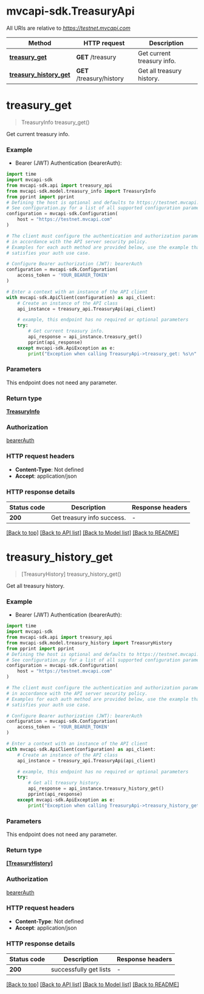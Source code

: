 # mvcapi-sdk.TreasuryApi

All URIs are relative to *https://testnet.mvcapi.com*

Method | HTTP request | Description
------------- | ------------- | -------------
[**treasury_get**](TreasuryApi.md#treasury_get) | **GET** /treasury | Get current treasury info.
[**treasury_history_get**](TreasuryApi.md#treasury_history_get) | **GET** /treasury/history | Get all treasury history.


# **treasury_get**
> TreasuryInfo treasury_get()

Get current treasury info.

### Example

* Bearer (JWT) Authentication (bearerAuth):
```python
import time
import mvcapi-sdk
from mvcapi-sdk.api import treasury_api
from mvcapi-sdk.model.treasury_info import TreasuryInfo
from pprint import pprint
# Defining the host is optional and defaults to https://testnet.mvcapi.com
# See configuration.py for a list of all supported configuration parameters.
configuration = mvcapi-sdk.Configuration(
    host = "https://testnet.mvcapi.com"
)

# The client must configure the authentication and authorization parameters
# in accordance with the API server security policy.
# Examples for each auth method are provided below, use the example that
# satisfies your auth use case.

# Configure Bearer authorization (JWT): bearerAuth
configuration = mvcapi-sdk.Configuration(
    access_token = 'YOUR_BEARER_TOKEN'
)

# Enter a context with an instance of the API client
with mvcapi-sdk.ApiClient(configuration) as api_client:
    # Create an instance of the API class
    api_instance = treasury_api.TreasuryApi(api_client)

    # example, this endpoint has no required or optional parameters
    try:
        # Get current treasury info.
        api_response = api_instance.treasury_get()
        pprint(api_response)
    except mvcapi-sdk.ApiException as e:
        print("Exception when calling TreasuryApi->treasury_get: %s\n" % e)
```

### Parameters
This endpoint does not need any parameter.

### Return type

[**TreasuryInfo**](TreasuryInfo.md)

### Authorization

[bearerAuth](../README.md#bearerAuth)

### HTTP request headers

 - **Content-Type**: Not defined
 - **Accept**: application/json

### HTTP response details
| Status code | Description | Response headers |
|-------------|-------------|------------------|
**200** | Get treasury info success. |  -  |

[[Back to top]](#) [[Back to API list]](../README.md#documentation-for-api-endpoints) [[Back to Model list]](../README.md#documentation-for-models) [[Back to README]](../README.md)

# **treasury_history_get**
> [TreasuryHistory] treasury_history_get()

Get all treasury history.

### Example

* Bearer (JWT) Authentication (bearerAuth):
```python
import time
import mvcapi-sdk
from mvcapi-sdk.api import treasury_api
from mvcapi-sdk.model.treasury_history import TreasuryHistory
from pprint import pprint
# Defining the host is optional and defaults to https://testnet.mvcapi.com
# See configuration.py for a list of all supported configuration parameters.
configuration = mvcapi-sdk.Configuration(
    host = "https://testnet.mvcapi.com"
)

# The client must configure the authentication and authorization parameters
# in accordance with the API server security policy.
# Examples for each auth method are provided below, use the example that
# satisfies your auth use case.

# Configure Bearer authorization (JWT): bearerAuth
configuration = mvcapi-sdk.Configuration(
    access_token = 'YOUR_BEARER_TOKEN'
)

# Enter a context with an instance of the API client
with mvcapi-sdk.ApiClient(configuration) as api_client:
    # Create an instance of the API class
    api_instance = treasury_api.TreasuryApi(api_client)

    # example, this endpoint has no required or optional parameters
    try:
        # Get all treasury history.
        api_response = api_instance.treasury_history_get()
        pprint(api_response)
    except mvcapi-sdk.ApiException as e:
        print("Exception when calling TreasuryApi->treasury_history_get: %s\n" % e)
```

### Parameters
This endpoint does not need any parameter.

### Return type

[**[TreasuryHistory]**](TreasuryHistory.md)

### Authorization

[bearerAuth](../README.md#bearerAuth)

### HTTP request headers

 - **Content-Type**: Not defined
 - **Accept**: application/json

### HTTP response details
| Status code | Description | Response headers |
|-------------|-------------|------------------|
**200** | successfully get lists |  -  |

[[Back to top]](#) [[Back to API list]](../README.md#documentation-for-api-endpoints) [[Back to Model list]](../README.md#documentation-for-models) [[Back to README]](../README.md)

